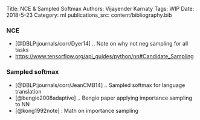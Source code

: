 Title: NCE & Sampled Softmax
Authors: Vijayender Karnaty
Tags: WIP
Date: 2018-5-23
Category: ml
publications_src: content/bibliography.bib

### NCE
- [@DBLP:journals/corr/Dyer14] .. Note on why not neg sampling for all tasks
- <https://www.tensorflow.org/api_guides/python/nn#Candidate_Sampling>

### Sampled softmax

- [@DBLP:journals/corr/JeanCMB14] .. Sampled softmax for language translation
- [@bengio2008adaptive] .. Bengio paper applying importance sampling to NN
- [@kong1992note] : Math on importance sampling
